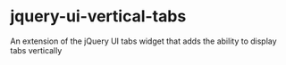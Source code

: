 jquery-ui-vertical-tabs
=======================

An extension of the jQuery UI tabs widget that adds the ability to display tabs vertically
